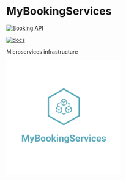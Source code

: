 # MyBookingServices
[![Booking API](https://github.com/matteyeux/MyBookingServices/actions/workflows/booking_api.yml/badge.svg)](https://github.com/matteyeux/MyBookingServices/actions/workflows/booking_api.yml)

[![docs](https://github.com/matteyeux/MyBookingServices/actions/workflows/docs.yml/badge.svg)](https://github.com/matteyeux/MyBookingServices/actions/workflows/docs.yml)

Microservices infrastructure

<img src="docs/imgs/logo_transparent.png"  width="300" height="300"/>
